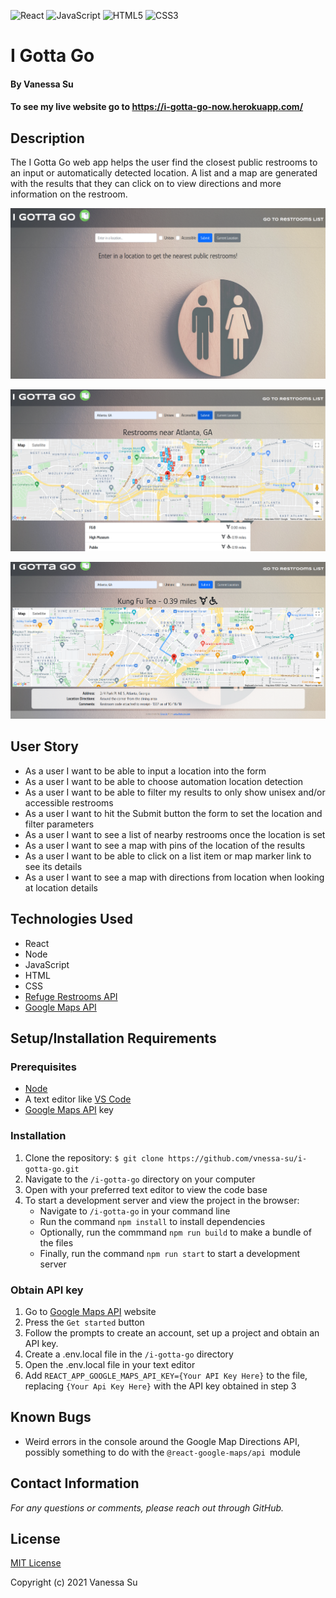 ![React](https://img.shields.io/badge/react-%2320232a.svg?style=for-the-badge&logo=react&logoColor=%2361DAFB)
![JavaScript](https://img.shields.io/badge/javascript-%23323330.svg?style=for-the-badge&logo=javascript&logoColor=%23F7DF1E)
![HTML5](https://img.shields.io/badge/html5-%23E34F26.svg?style=for-the-badge&logo=html5&logoColor=white)
![CSS3](https://img.shields.io/badge/css3-%231572B6.svg?style=for-the-badge&logo=css3&logoColor=white)

# I Gotta Go

#### By Vanessa Su

#### To see my live website go to https://i-gotta-go-now.herokuapp.com/

## Description

The I Gotta Go web app helps the user find the closest public restrooms to an input or automatically detected location. A list and a map are generated with the results that they can click on to view directions and more information on the restroom.

![Homepage](homepage-screenshot.png)

![Restroom List](restroom-list-screenshot.png)

![Restroom Details](restroom-details-screenshot.png)

## User Story

-   As a user I want to be able to input a location into the form
-   As a user I want to be able to choose automation location detection
-   As a user I want to be able to filter my results to only show unisex and/or accessible restrooms
-   As a user I want to hit the Submit button the form to set the location and filter parameters
-   As a user I want to see a list of nearby restrooms once the location is set
-   As a user I want to see a map with pins of the location of the results
-   As a user I want to be able to click on a list item or map marker link to see its details
-   As a user I want to see a map with directions from location when looking at location details

## Technologies Used

-   React
-   Node
-   JavaScript
-   HTML
-   CSS
-   [Refuge Restrooms API](https://www.refugerestrooms.org/api/docs/)
-   [Google Maps API](https://developers.google.com/maps)

## Setup/Installation Requirements

### Prerequisites

-   [Node](https://nodejs.org/en/)
-   A text editor like [VS Code](https://code.visualstudio.com/)
-   [Google Maps API](https://developers.google.com/maps) key

### Installation

1. Clone the repository: `$ git clone https://github.com/vnessa-su/i-gotta-go.git`
2. Navigate to the `/i-gotta-go` directory on your computer
3. Open with your preferred text editor to view the code base
4. To start a development server and view the project in the browser:
    - Navigate to `/i-gotta-go` in your command line
    - Run the command `npm install` to install dependencies
    - Optionally, run the commmand `npm run build` to make a bundle of the files
    - Finally, run the command `npm run start` to start a development server

### Obtain API key

1. Go to [Google Maps API](https://developers.google.com/maps) website
2. Press the `Get started` button
3. Follow the prompts to create an account, set up a project and obtain an API key.
4. Create a .env.local file in the `/i-gotta-go` directory
5. Open the .env.local file in your text editor
6. Add `REACT_APP_GOOGLE_MAPS_API_KEY={Your API Key Here}` to the file, replacing `{Your Api Key Here}` with the API key obtained in step 3

## Known Bugs

-   Weird errors in the console around the Google Map Directions API, possibly something to do with the `@react-google-maps/api `module

## Contact Information

_For any questions or comments, please reach out through GitHub._

## License

[MIT License](license)

Copyright (c) 2021 Vanessa Su
